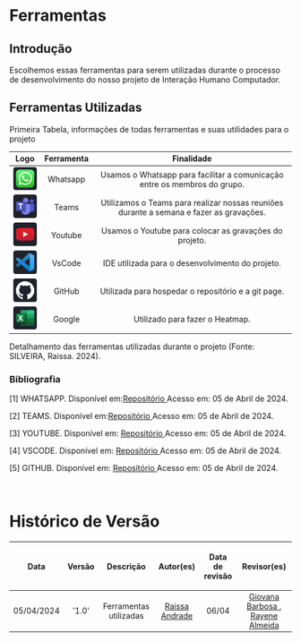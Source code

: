 # Ferramentas

## Introdução
Escolhemos essas ferramentas para serem utilizadas durante o processo de desenvolvimento do nosso projeto de Interação Humano Computador.

</p>

## Ferramentas Utilizadas

Primeira Tabela, informações de todas ferramentas e suas utilidades para o projeto 

| Logo | Ferramenta | Finalidade |
| :-----: | :-------: | :---------: |
| <img src="https://raw.githubusercontent.com/gui-bus/TechIcons/70f9ca213e35be00f41c0350d77c238c999db688/Dark/Whatsapp.svg" alt="whatsapp" width=50px>  | Whatsapp | Usamos o Whatsapp para facilitar a comunicação entre os membros do grupo. |
| <img src="https://raw.githubusercontent.com/gui-bus/TechIcons/70f9ca213e35be00f41c0350d77c238c999db688/Dark/Teams.svg" alt="Teams" width=50px> | Teams | Utilizamos o Teams para realizar nossas reuniões durante a semana e fazer as gravações. |
| <img src="https://raw.githubusercontent.com/gui-bus/TechIcons/70f9ca213e35be00f41c0350d77c238c999db688/Dark/Youtube.svg" alt="YouTube" width=50px> | Youtube | Usamos o Youtube para colocar as gravações do projeto.|
| <img src="https://raw.githubusercontent.com/gui-bus/TechIcons/70f9ca213e35be00f41c0350d77c238c999db688/Dark/VSCode.svg" alt="VsCode" width=50px> | VsCode | IDE utilizada para o desenvolvimento do projeto.|
| <img src="https://raw.githubusercontent.com/gui-bus/TechIcons/70f9ca213e35be00f41c0350d77c238c999db688/Dark/Github.svg" alt="GitHub" width=50px> | GitHub | Utilizada para hospedar o repositório e a git page.  |
| <img src="https://raw.githubusercontent.com/gui-bus/TechIcons/70f9ca213e35be00f41c0350d77c238c999db688/Dark/Excel.svg" alt="Google Planilhas" width=50px> | Google | Utilizado para fazer o Heatmap.  |

 
  Detalhamento das ferramentas utilizadas durante o projeto 
  (Fonte: SILVEIRA, Raissa. 2024).


### Bibliografia 

[1] WHATSAPP. Disponível em:[Repositório ](https://github.com/gui-bus/TechIcons?tab=readme-ov-file.)  Acesso em: 05 de Abril de 2024.

[2] TEAMS. Disponível em:[Repositório ](https://github.com/gui-bus/TechIcons?tab=readme-ov-file.)  Acesso em: 05 de Abril de 2024.

[3] YOUTUBE. Disponível em: [Repositório ](https://github.com/gui-bus/TechIcons?tab=readme-ov-file.)  Acesso em: 05 de Abril de 2024.

[4] VSCODE. Disponível em: [Repositório ](https://github.com/gui-bus/TechIcons?tab=readme-ov-file.)  Acesso em: 05 de Abril de 2024.

[5] GITHUB. Disponível em: [Repositório ](https://github.com/gui-bus/TechIcons?tab=readme-ov-file.)  Acesso em: 05 de Abril de 2024.

<br/>


# Histórico de Versão 

| <p align="center">Data</p> | <p align="center">Versão</p> | <p align="center">Descrição</p> | <p align="center">Autor(es)</p> |<p align="center">Data de revisão</p> | <p align="center"> Revisor(es)</p> |
|:--: | :--: | :--: | :--: | :--: | :--:
|05/04/2024 | '1.0' | Ferramentas utilizadas | [Raissa Andrade ](https://github.com/RaissaAndradeS) | 06/04|[Giovana Barbosa ](https://github.com/gio221), [Rayene Almeida ](https://github.com/rayenealmeida)